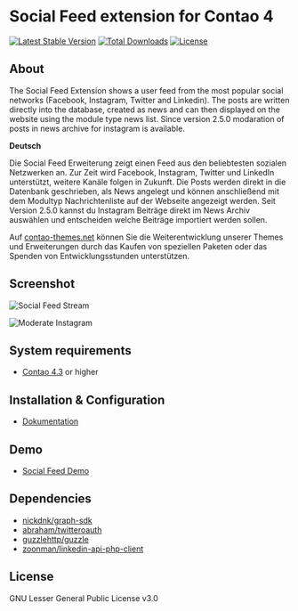 Social Feed extension for Contao 4
============================================================

[![Latest Stable Version](https://poser.pugx.org/pdir/social-feed-bundle/v/stable)](https://packagist.org/packages/pdir/social-feed-bundle)
[![Total Downloads](https://poser.pugx.org/pdir/social-feed-bundle/downloads)](https://packagist.org/packages/pdir/social-feed-bundle)
[![License](https://poser.pugx.org/pdir/social-feed-bundle/license)](https://packagist.org/packages/pdir/social-feed-bundle)

About
-----

The Social Feed Extension shows a user feed from the most popular social
networks (Facebook, Instagram, Twitter and Linkedin). The posts are written directly
into the database, created as news and can then displayed on the website
using the module type news list. Since version 2.5.0 modaration of posts
in news archive for instagram is available.

**Deutsch**

Die Social Feed Erweiterung zeigt einen Feed aus den beliebtesten sozialen
Netzwerken an. Zur Zeit wird Facebook, Instagram, Twitter und LinkedIn unterstützt,
weitere Kanäle folgen in Zukunft. Die Posts werden direkt in die Datenbank
geschrieben, als News angelegt und können anschließend mit dem Modultyp
Nachrichtenliste auf der Webseite angezeigt werden. Seit Version 2.5.0
kannst du Instagram Beiträge direkt im News Archiv auswählen und entscheiden
welche Beiträge importiert werden sollen.


Auf [contao-themes.net](https://contao-themes.net/sponsoring.html?isorc=3) können Sie die Weiterentwicklung unserer Themes und Erweiterungen durch das Kaufen von speziellen Paketen oder das Spenden von Entwicklungsstunden unterstützen.


Screenshot
-----------
![Social Feed Stream](https://pdir.de/files/pdir/01_inhalte/social_feed_demo.png "Social Feed Stream Example")

![Moderate Instagram](https://pdir.de/files/pdir/01_inhalte/moderiere-instagram-im-backend.png "Moderate Instagram Example")

System requirements
-------------------

* [Contao 4.3](https://github.com/contao/contao-bundle) or higher

Installation & Configuration
----------------------------
* [Dokumentation](https://docs.pdir.de/#/social-feed/index)

Demo
----------------------------
* [Social Feed Demo](https://demo.pdir.de/social-feed)

Dependencies
------------

- [nickdnk/graph-sdk](https://github.com/nickdnk/php-graph-sdk)
- [abraham/twitteroauth](https://github.com/abraham/twitteroauth)
- [guzzlehttp/guzzle](https://github.com/guzzle/guzzle)
- [zoonman/linkedin-api-php-client](https://github.com/zoonman/linkedin-api-php-client)

License
-------
GNU Lesser General Public License v3.0
